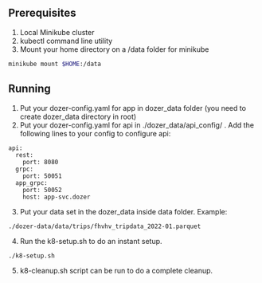 ## Prerequisites

1. Local Minikube cluster
2. kubectl command line utility
3. Mount your home directory on a /data folder for minikube

```bash
minikube mount $HOME:/data
```
## Running

1. Put your dozer-config.yaml for app in dozer_data folder (you need to create dozer_data directory in root)
2. Put your dozer-config.yaml for api in ./dozer_data/api_config/ . Add the following lines to your config to configure api:
```
api:
  rest:
    port: 8080
  grpc:
    port: 50051
  app_grpc:
    port: 50052
    host: app-svc.dozer
```

3. Put your data set in the dozer_data inside data folder. Example:
```bash
./dozer-data/data/trips/fhvhv_tripdata_2022-01.parquet
```
4. Run the k8-setup.sh to do an instant setup.
```
./k8-setup.sh
```
5. k8-cleanup.sh script can be run to do a complete cleanup.